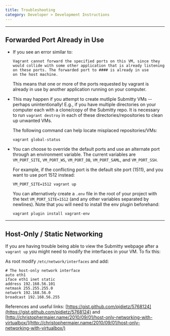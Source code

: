 ```yaml
---
title: Troubleshooting
category: Developer > Development Instructions
---
```



---


## Forwarded Port Already in Use

* If you see an error similar to:

  ```
  Vagrant cannot forward the specified ports on this VM, since they
  would collide with some other application that is already listening
  on these ports. The forwarded port to #### is already in use
  on the host machine.
  ```

  This means that one or more of the ports requested by vagrant is already in
  use by another application running on your computer.


* This may happen if you attempt to create mutliple Submitty VMs --
  perhaps unintentionally!  E.g., if you have multiple directories on
  your computer each with a clone/copy of the Submitty repo.  It is
  necessary to run `vagrant destroy` in each of these
  directories/repositories to clean up unwanted VMs.

  The following command can help locate misplaced repositories/VMs:

  ```
  vagrant global-status
  ```


* You can choose to override the default ports and use an alternate
  port through an environment variable. The current variables are
  `VM_PORT_SITE`, `VM_PORT_WS`, `VM_PORT_DB`, `VM_PORT_SAML`, and
  `VM_PORT_SSH`.

  For example, if the conflicting port is the default site port (1511),
  and you want to use port 1512 instead:
  ```
  VM_PORT_SITE=1512 vagrant up
  ```
  
  You can alternatively create a `.env` file in the root of your project
  with the text `VM_PORT_SITE=1512` (and any other variables separated by
  newlines). Note that you will need to install the env plugin beforehand:
  ```
  vagrant plugin install vagrant-env
  ```

---


## Host-Only / Static Networking

If you are having trouble being able to view the Submitty webpage after a ```vagrant up``` you might need to 
modify the interfaces in your VM. To fix this:

As root modify ```/etc/network/interfaces``` and add:

```
# The host-only network interface
auto eth1
iface eth1 inet static
address 192.168.56.101
netmask 255.255.255.0
network 192.168.56.0
broadcast 192.168.56.255
```

References and useful links: [https://gist.github.com/pjdietz/5768124](https://gist.github.com/pjdietz/5768124) and [http://christophermaier.name/2010/09/01/host-only-networking-with-virtualbox/](http://christophermaier.name/2010/09/01/host-only-networking-with-virtualbox/)
